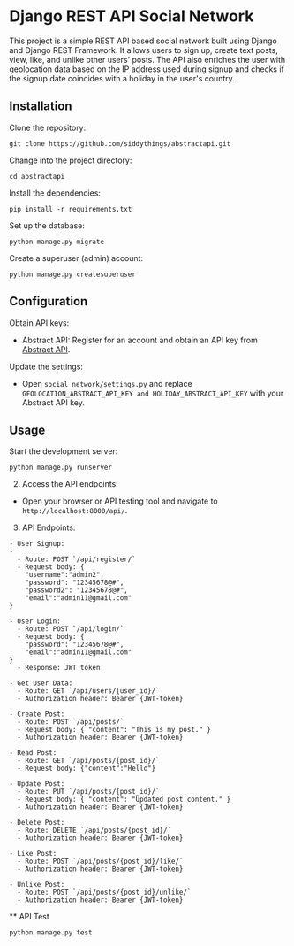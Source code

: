 # Django REST API Social Network

This project is a simple REST API based social network built using Django and Django REST Framework. It allows users to sign up, create text posts, view, like, and unlike other users' posts. The API also enriches the user with geolocation data based on the IP address used during signup and checks if the signup date coincides with a holiday in the user's country.

## Installation

Clone the repository:
```
git clone https://github.com/siddythings/abstractapi.git
```

Change into the project directory:
```
cd abstractapi
```

Install the dependencies:
```
pip install -r requirements.txt
```

Set up the database:
```
python manage.py migrate
```

Create a superuser (admin) account:
```
python manage.py createsuperuser
```
## Configuration

Obtain API keys:

 - Abstract API: Register for an account and obtain an API key from [Abstract API](https://www.abstractapi.com/).

Update the settings:

- Open `social_network/settings.py` and replace `GEOLOCATION_ABSTRACT_API_KEY and
HOLIDAY_ABSTRACT_API_KEY` with your Abstract API key.

## Usage

Start the development server:
```
python manage.py runserver
```

2. Access the API endpoints:

- Open your browser or API testing tool and navigate to `http://localhost:8000/api/`.

3. API Endpoints:
```
- User Signup:
- 
  - Route: POST `/api/register/`
  - Request body: {
    "username":"admin2",
    "password": "12345678@#",
    "password2": "12345678@#",
    "email":"admin11@gmail.com"
}
```
```
- User Login:
  - Route: POST `/api/login/`
  - Request body: {
    "password": "12345678@#",
    "email":"admin11@gmail.com"
}
  - Response: JWT token
```
```
- Get User Data:
  - Route: GET `/api/users/{user_id}/`
  - Authorization header: Bearer {JWT-token}
```
```
- Create Post:
  - Route: POST `/api/posts/`
  - Request body: { "content": "This is my post." }
  - Authorization header: Bearer {JWT-token}
```
```
- Read Post:
  - Route: GET `/api/posts/{post_id}/`
  - Request body: {"content":"Hello"}
```
```
- Update Post:
  - Route: PUT `/api/posts/{post_id}/`
  - Request body: { "content": "Updated post content." }
  - Authorization header: Bearer {JWT-token}
```
```
- Delete Post:
  - Route: DELETE `/api/posts/{post_id}/`
  - Authorization header: Bearer {JWT-token}
```
```
- Like Post:
  - Route: POST `/api/posts/{post_id}/like/`
  - Authorization header: Bearer {JWT-token}
```
```
- Unlike Post:
  - Route: POST `/api/posts/{post_id}/unlike/`
  - Authorization header: Bearer {JWT-token}
```


** API Test

```
python manage.py test
```